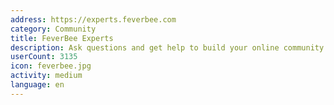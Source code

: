 ```yaml
---
address: https://experts.feverbee.com
category: Community
title: FeverBee Experts
description: Ask questions and get help to build your online community
userCount: 3135
icon: feverbee.jpg
activity: medium
language: en
---
```

